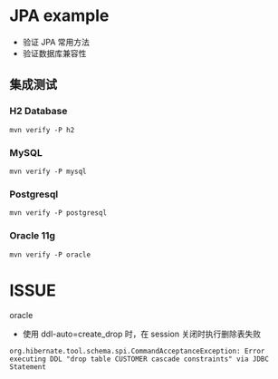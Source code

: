 # JPA example

* 验证 JPA 常用方法
* 验证数据库兼容性

## 集成测试


### H2 Database
```
mvn verify -P h2
```

### MySQL

```
mvn verify -P mysql
```

### Postgresql

```
mvn verify -P postgresql
```

### Oracle 11g

```
mvn verify -P oracle
```

# ISSUE

oracle

* 使用 ddl-auto=create_drop 时，在 session 关闭时执行删除表失败

```
org.hibernate.tool.schema.spi.CommandAcceptanceException: Error executing DDL "drop table CUSTOMER cascade constraints" via JDBC Statement
```

